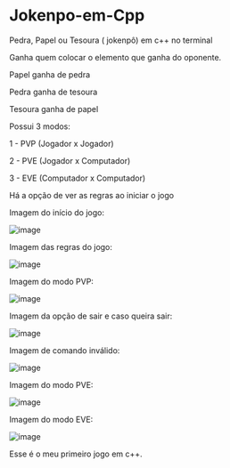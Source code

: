# Jokenpo-em-Cpp
Pedra, Papel ou Tesoura ( jokenpô) em c++ no terminal

Ganha quem colocar o elemento que ganha do oponente.

Papel ganha de pedra

Pedra ganha de tesoura

Tesoura ganha de papel


Possui 3 modos:

1 - PVP (Jogador x Jogador)

2 - PVE (Jogador x Computador)

3 - EVE (Computador x Computador)

Há a opção de ver as regras ao iniciar o jogo


Imagem do início do jogo:

![image](https://github.com/JulianoTTB/Jokenpo-em-Cpp/assets/165704806/aacbdeab-3a8b-4d41-94be-2dd130121301)

Imagem das regras do jogo:

![image](https://github.com/JulianoTTB/Jokenpo-em-Cpp/assets/165704806/dd46630e-2afd-486c-8b2b-c1f6eccdf4a5)

Imagem do modo PVP:

![image](https://github.com/JulianoTTB/Jokenpo-em-Cpp/assets/165704806/9f412c28-84e1-4684-8337-c8c84cf26382)

Imagem da opção de sair e caso queira sair:

![image](https://github.com/JulianoTTB/Jokenpo-em-Cpp/assets/165704806/7037b1b9-4e8c-471f-930b-03222db373a9)

Imagem de comando inválido:

![image](https://github.com/JulianoTTB/Jokenpo-em-Cpp/assets/165704806/b7aca009-d123-43e7-b043-4816e0ca34e3)

Imagem do modo PVE:

![image](https://github.com/JulianoTTB/Jokenpo-em-Cpp/assets/165704806/49a7fb09-0d78-4eb7-bdca-3ec12eae700e)

Imagem do modo EVE:

![image](https://github.com/JulianoTTB/Jokenpo-em-Cpp/assets/165704806/50ddbad6-bb09-46f4-9ada-9707777476ae)

Esse é o meu primeiro jogo em c++.
